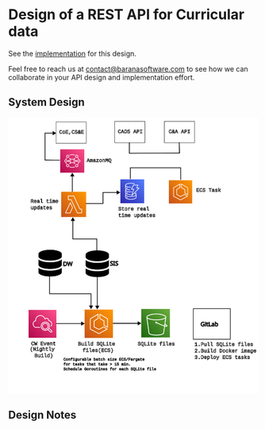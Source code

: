 # Design of a REST API for Curricular data

See the [implementation](https://github.com/baranasoftware/curricular-api) for this design. 

Feel free to reach us at contact@baranasoftware.com to see how we can collaborate in your API design and implementation effort.

## System Design
![Curricular API](images/curricular-api.svg)

## Design Notes

